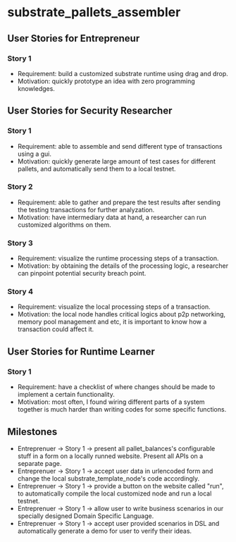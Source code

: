 # substrate_pallets_assembler
## User Stories for Entrepreneur
### Story 1
- Requirement: build a customized substrate runtime using drag and drop.
- Motivation: quickly prototype an idea with zero programming knowledges.
## User Stories for Security Researcher
### Story 1
- Requirement: able to assemble and send different type of transactions using a gui.
- Motivation: quickly generate large amount of test cases for different pallets, and automatically send them to a local testnet.
### Story 2
- Requirement: able to gather and prepare the test results after sending the testing transactions for further analyzation.
- Motivation: have intermediary data at hand, a researcher can run customized algorithms on them.
### Story 3
- Requirement: visualize the runtime processing steps of a transaction.
- Motivation: by obtaining the details of the processing logic, a researcher can pinpoint potential security breach point.
### Story 4
- Requirement: visualize the local processing steps of a transaction.
- Motivation: the local node handles critical logics about p2p networking, memory pool management and etc, it is important to know how a transaction could affect it.
## User Stories for Runtime Learner
### Story 1
- Requirement: have a checklist of where changes should be made to implement a certain functionality.
- Motivation: most often, I found wiring different parts of a system together is much harder than writing codes for some specific functions.
## Milestones
- Entreprenuer -> Story 1 -> present all pallet_balances's configurable stuff in a form on a locally runned website. Present all APIs on a separate page.
- Entreprenuer -> Story 1 -> accept user data in urlencoded form and change the local substrate_template_node's code accordingly.
- Entreprenuer -> Story 1 -> provide a button on the website called "run", to automatically compile the local customized node and run a local testnet.
- Entreprenuer -> Story 1 -> allow user to write business scenarios in our specially designed Domain Specific Language.
- Entreprenuer -> Story 1 -> accept user provided scenarios in DSL and automatically generate a demo for user to verify their ideas.